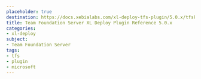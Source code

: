 ```yaml
---
placeholder: true
destination: https://docs.xebialabs.com/xl-deploy-tfs-plugin/5.0.x/tfsPluginManual.html
title: Team Foundation Server XL Deploy Plugin Reference 5.0.x
categories: 
- xl-deploy
subject:
- Team Foundation Server
tags:
- tfs
- plugin
- microsoft
---
```


